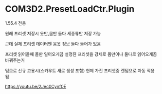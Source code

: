 # COM3D2.PresetLoadCtr.Plugin

1.55.4 전용


원래 프리셋 저장시 옷만,몸만 둘다 세종류만 저장 가능  

근데 실제 프리셋 데이터엔 몸옷 정보 둘다 들어가 있음  

프리셋 읽어올때 올만 일어오게끔 설정된 프리셋을 강제로 몸만이나 둘다로 읽어오게끔 바꿔주는거  


덤으로 신규 고용시(스카우트 새로 생성 포함) 현제 가진 프리셋중 랜덤으로 자동 적용됨  


https://youtu.be/2Jec0Cynf0E
